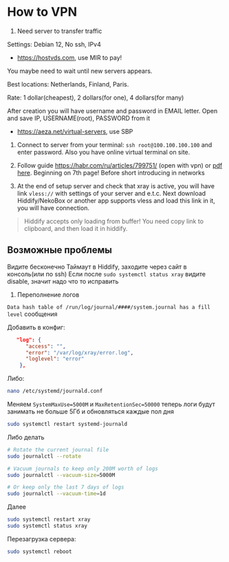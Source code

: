 # How to VPN

1. Need server to transfer traffic 
  
Settings: Debian 12, No ssh, IPv4

+ https://hostvds.com, use MIR to pay!

You maybe need to wait until new servers appears.

Best locations: Netherlands, Finland, Paris.

Rate: 1 dollar(cheapest), 2 dollars(for one), 4 dollars(for many)

After creation you will have username and password in EMAIL letter. Open and save IP, USERNAME(root), PASSWORD from it

+ https://aeza.net/virtual-servers, use SBP

1. Connect to server from your terminal: `ssh root@100.100.100.100` and enter password. Also you have online virtual terminal on site.

2. Follow guide https://habr.com/ru/articles/799751/ (open with vpn) or [pdf here](./habr.pdf). Beginning on 7th page! Before short introducing in networks

3. At the end of setup server and check that xray is active, you will have link `vless://` with settings of your server and e.t.c. Next download Hiddify/NekoBox or another app supports vless and load this link in it, you will have connection.

> Hiddify accepts only loading from buffer! You need copy link to clipboard, and then load it in hiddify.

## Возможные проблемы

Видите бесконечно Таймаут в Hiddify, заходите через сайт в консоль(или по ssh)
Если после `sudo systemctl status xray` видите disable, значит надо что то исправить

1. Переполнение логов

`Data hash table of /run/log/journal/####/system.journal has a fill level` сообщения

Добавить в конфиг:
```json
   "log": {
      "access": "",                 
      "error": "/var/log/xray/error.log",
      "loglevel": "error"
    },
```

Либо:

```bash
nano /etc/systemd/journald.conf
```
Меняем `SystemMaxUse=5000M` и `MaxRetentionSec=50000` теперь логи будут занимать не больше 5Гб и обновляться каждые пол дня

```bash
sudo systemctl restart systemd-journald
```

Либо делать 

```bash
# Rotate the current journal file
sudo journalctl --rotate

# Vacuum journals to keep only 200M worth of logs
sudo journalctl --vacuum-size=5000M

# Or keep only the last 7 days of logs
sudo journalctl --vacuum-time=1d
```

Далее 

```bash
sudo systemctl restart xray
sudo systemctl status xray
```

Перезагрузка сервера:
```bash
sudo systemctl reboot
```